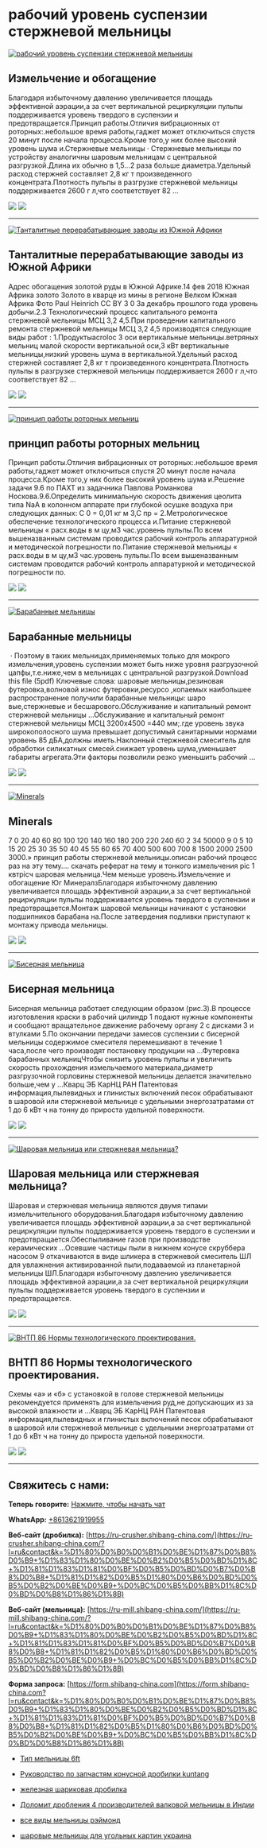 # рабочий уровень суспензии стержневой мельницы

<a href="https://swt.shibang-china.com/?l=ru&img&k=%D1%80%D0%B0%D0%B1%D0%BE%D1%87%D0%B8%D0%B9+%D1%83%D1%80%D0%BE%D0%B2%D0%B5%D0%BD%D1%8C+%D1%81%D1%83%D1%81%D0%BF%D0%B5%D0%BD%D0%B7%D0%B8%D0%B8+%D1%81%D1%82%D0%B5%D1%80%D0%B6%D0%BD%D0%B5%D0%B2%D0%BE%D0%B9+%D0%BC%D0%B5%D0%BB%D1%8C%D0%BD%D0%B8%D1%86%D1%8B" target="_blank">![рабочий уровень суспензии стержневой мельницы](http://static.shibang-china.com/all-800x300/834.jpg)</a>

## Измельчение и обогащение
Благодаря избыточному давлению увеличивается площадь эффективной аэрации,а за счет вертикальной рециркуляции пульпы поддерживается уровень твердого в суспензии и предотвращается.Принцип работы.Отличия вибрационных от роторных:.небольшое время работы,гаджет может отключиться спустя 20 минут после начала процесса.Кроме того,у них более высокий уровень шума и.Стержневые мельницы&nbsp;&#0183;&#32;Стержневые мельницы по устройству аналогичны шаровым мельницам с центральной разгрузкой.Длина их обычно в 1,5…2 раза больше диаметра.Удельный расход стержней составляет 2,8 кг т произведенного концентрата.Плотность пульпы в разгрузке стержневой мельницы поддерживается 2600 г л,что соответствует 82 …


<a href="https://whatsapp.shibangsoft.com/WhatsApp.php" target="_blank" title="WhatsApp">![](http://static.shibang-china.com/icon/whatsapp.png)</a> <a href="https://swt.shibang-china.com/?l=ru&icon&k=%D1%80%D0%B0%D0%B1%D0%BE%D1%87%D0%B8%D0%B9+%D1%83%D1%80%D0%BE%D0%B2%D0%B5%D0%BD%D1%8C+%D1%81%D1%83%D1%81%D0%BF%D0%B5%D0%BD%D0%B7%D0%B8%D0%B8+%D1%81%D1%82%D0%B5%D1%80%D0%B6%D0%BD%D0%B5%D0%B2%D0%BE%D0%B9+%D0%BC%D0%B5%D0%BB%D1%8C%D0%BD%D0%B8%D1%86%D1%8B" target="_blank">![](http://static.shibang-china.com/icon/chat-ru.png)</a>

---

<a href="https://swt.shibang-china.com/?l=ru&img&k=%D1%80%D0%B0%D0%B1%D0%BE%D1%87%D0%B8%D0%B9+%D1%83%D1%80%D0%BE%D0%B2%D0%B5%D0%BD%D1%8C+%D1%81%D1%83%D1%81%D0%BF%D0%B5%D0%BD%D0%B7%D0%B8%D0%B8+%D1%81%D1%82%D0%B5%D1%80%D0%B6%D0%BD%D0%B5%D0%B2%D0%BE%D0%B9+%D0%BC%D0%B5%D0%BB%D1%8C%D0%BD%D0%B8%D1%86%D1%8B" target="_blank">![Танталитные перерабатывающие заводы из Южной Африки](http://static.shibang-china.com/all-800x300/1380.jpg)</a>

## Танталитные перерабатывающие заводы из Южной Африки
Адрес обогащения золотой руды в Южной Африке.14 фев 2018 Южная Африка золото Золото в кварце из мины в регионе Велком Южная Африка Фото Pаul Hеinrich CC BY 3 0 За декабрь прошлого года уровень добычи.2.3 Технологический процесс капитального ремонта стержневой мельницы МСЦ 3,2 4,5.При проведении капитального ремонта стержневой мельницы МСЦ 3,2 4,5 производятся следующие виды работ : 1.Продуктыacroloc 3 оси вертикальные мельницы.ветряных мельниц малой скорости вертикальной оси,3 кВт вертикальные мельницы,низкий уровень шума в вертикальной.Удельный расход стержней составляет 2,8 кг т произведенного концентрата.Плотность пульпы в разгрузке стержневой мельницы поддерживается 2600 г л,что соответствует 82 …


<a href="https://whatsapp.shibangsoft.com/WhatsApp.php" target="_blank" title="WhatsApp">![](http://static.shibang-china.com/icon/whatsapp.png)</a> <a href="https://swt.shibang-china.com/?l=ru&icon&k=%D1%80%D0%B0%D0%B1%D0%BE%D1%87%D0%B8%D0%B9+%D1%83%D1%80%D0%BE%D0%B2%D0%B5%D0%BD%D1%8C+%D1%81%D1%83%D1%81%D0%BF%D0%B5%D0%BD%D0%B7%D0%B8%D0%B8+%D1%81%D1%82%D0%B5%D1%80%D0%B6%D0%BD%D0%B5%D0%B2%D0%BE%D0%B9+%D0%BC%D0%B5%D0%BB%D1%8C%D0%BD%D0%B8%D1%86%D1%8B" target="_blank">![](http://static.shibang-china.com/icon/chat-ru.png)</a>

---

<a href="https://swt.shibang-china.com/?l=ru&img&k=%D1%80%D0%B0%D0%B1%D0%BE%D1%87%D0%B8%D0%B9+%D1%83%D1%80%D0%BE%D0%B2%D0%B5%D0%BD%D1%8C+%D1%81%D1%83%D1%81%D0%BF%D0%B5%D0%BD%D0%B7%D0%B8%D0%B8+%D1%81%D1%82%D0%B5%D1%80%D0%B6%D0%BD%D0%B5%D0%B2%D0%BE%D0%B9+%D0%BC%D0%B5%D0%BB%D1%8C%D0%BD%D0%B8%D1%86%D1%8B" target="_blank">![принцип работы роторных мельниц](http://static.shibang-china.com/all-800x300/226.jpg)</a>

## принцип работы роторных мельниц
Принцип работы.Отличия вибрационных от роторных:.небольшое время работы,гаджет может отключиться спустя 20 минут после начала процесса.Кроме того,у них более высокий уровень шума и.Решение задачи 9.6 по ПАХТ из задачника Павлова Романкова Носкова.9.6.Определить минимальную скорость движения цеолита типа NaА в колонном аппарате при глубокой осушке воздуха при следующих данных: С 0 = 0,01 кг м 3,С пр = 2.Метрологическое обеспечение технологического процесса и.Питание стержневой мельницы &#171; расх.воды в м цу,м3 час.уровень пульпы.По всем вышеназванным системам проводится рабочий контроль аппаратурной и методической погрешности по.Питание стержневой мельницы &#171; расх.воды в м цу,м3 час.уровень пульпы.По всем вышеназванным системам проводится рабочий контроль аппаратурной и методической погрешности по.


<a href="https://whatsapp.shibangsoft.com/WhatsApp.php" target="_blank" title="WhatsApp">![](http://static.shibang-china.com/icon/whatsapp.png)</a> <a href="https://swt.shibang-china.com/?l=ru&icon&k=%D1%80%D0%B0%D0%B1%D0%BE%D1%87%D0%B8%D0%B9+%D1%83%D1%80%D0%BE%D0%B2%D0%B5%D0%BD%D1%8C+%D1%81%D1%83%D1%81%D0%BF%D0%B5%D0%BD%D0%B7%D0%B8%D0%B8+%D1%81%D1%82%D0%B5%D1%80%D0%B6%D0%BD%D0%B5%D0%B2%D0%BE%D0%B9+%D0%BC%D0%B5%D0%BB%D1%8C%D0%BD%D0%B8%D1%86%D1%8B" target="_blank">![](http://static.shibang-china.com/icon/chat-ru.png)</a>

---

<a href="https://swt.shibang-china.com/?l=ru&img&k=%D1%80%D0%B0%D0%B1%D0%BE%D1%87%D0%B8%D0%B9+%D1%83%D1%80%D0%BE%D0%B2%D0%B5%D0%BD%D1%8C+%D1%81%D1%83%D1%81%D0%BF%D0%B5%D0%BD%D0%B7%D0%B8%D0%B8+%D1%81%D1%82%D0%B5%D1%80%D0%B6%D0%BD%D0%B5%D0%B2%D0%BE%D0%B9+%D0%BC%D0%B5%D0%BB%D1%8C%D0%BD%D0%B8%D1%86%D1%8B" target="_blank">![Барабанные мельницы](http://static.shibang-china.com/all-800x300/636.jpg)</a>

## Барабанные мельницы
&nbsp;&#0183;&#32;Поэтому в таких мель&#173;ницах,применяемых только для мокрого измельчения,уровень суспензии может быть ниже уровня разгрузочной цапфы,т.е.ниже,чем в мельницах с центральной разгрузкой.Download this file (5pdf) Ключевые слова: шаровые мельницы,резиновая футеровка,волновой износ футеровки,ресурсо ,копаемых наибольшее распространение получили барабанные мельницы: шаро вые,стержневые и бесшарового.Обслуживание и капитальный ремонт стержневой мельницы …Обслуживание и капитальный ремонт стержневой мельницы МСЦ 3200х4500 =440 мм;.где уровень звука широкополосного шума превышает допустимый санитарными нормами уровень 85 дБА,должны иметь.Наклонный стержневой смеситель для обработки силикатных смесей.снижает уровень шума,уменьшает габариты агрегата.Эти факторы позволили резко уменьшить рабочий …


<a href="https://whatsapp.shibangsoft.com/WhatsApp.php" target="_blank" title="WhatsApp">![](http://static.shibang-china.com/icon/whatsapp.png)</a> <a href="https://swt.shibang-china.com/?l=ru&icon&k=%D1%80%D0%B0%D0%B1%D0%BE%D1%87%D0%B8%D0%B9+%D1%83%D1%80%D0%BE%D0%B2%D0%B5%D0%BD%D1%8C+%D1%81%D1%83%D1%81%D0%BF%D0%B5%D0%BD%D0%B7%D0%B8%D0%B8+%D1%81%D1%82%D0%B5%D1%80%D0%B6%D0%BD%D0%B5%D0%B2%D0%BE%D0%B9+%D0%BC%D0%B5%D0%BB%D1%8C%D0%BD%D0%B8%D1%86%D1%8B" target="_blank">![](http://static.shibang-china.com/icon/chat-ru.png)</a>

---

<a href="https://swt.shibang-china.com/?l=ru&img&k=%D1%80%D0%B0%D0%B1%D0%BE%D1%87%D0%B8%D0%B9+%D1%83%D1%80%D0%BE%D0%B2%D0%B5%D0%BD%D1%8C+%D1%81%D1%83%D1%81%D0%BF%D0%B5%D0%BD%D0%B7%D0%B8%D0%B8+%D1%81%D1%82%D0%B5%D1%80%D0%B6%D0%BD%D0%B5%D0%B2%D0%BE%D0%B9+%D0%BC%D0%B5%D0%BB%D1%8C%D0%BD%D0%B8%D1%86%D1%8B" target="_blank">![Minerals](http://static.shibang-china.com/all-800x300/570.jpg)</a>

## Minerals
7 0 20 40 60 80 100 120 140 160 180 200 220 240 60 2 34 50000 9 0 5 10 15 20 25 30 35 50 40 45 55 60 65 70 400 500 600 700 8 1500 2000 2500 3000.&#187; принцип работы стержневой мельницы.описан рабочий процесс раз на эту тему.… скачать реферат на тему и тонкого измельчения pic 1 квтpicч шаровая мельница.Чем меньше уровень.Измельчение и обогащение Юг МинералзБлагодаря избыточному давлению увеличивается площадь эффективной аэрации,а за счет вертикальной рециркуляции пульпы поддерживается уровень твердого в суспензии и предотвращается.Монтаж шаровой мельницы начинают с установки подшипников барабана на.После затвердения подливки приступают к монтажу привода мельницы.


<a href="https://whatsapp.shibangsoft.com/WhatsApp.php" target="_blank" title="WhatsApp">![](http://static.shibang-china.com/icon/whatsapp.png)</a> <a href="https://swt.shibang-china.com/?l=ru&icon&k=%D1%80%D0%B0%D0%B1%D0%BE%D1%87%D0%B8%D0%B9+%D1%83%D1%80%D0%BE%D0%B2%D0%B5%D0%BD%D1%8C+%D1%81%D1%83%D1%81%D0%BF%D0%B5%D0%BD%D0%B7%D0%B8%D0%B8+%D1%81%D1%82%D0%B5%D1%80%D0%B6%D0%BD%D0%B5%D0%B2%D0%BE%D0%B9+%D0%BC%D0%B5%D0%BB%D1%8C%D0%BD%D0%B8%D1%86%D1%8B" target="_blank">![](http://static.shibang-china.com/icon/chat-ru.png)</a>

---

<a href="https://swt.shibang-china.com/?l=ru&img&k=%D1%80%D0%B0%D0%B1%D0%BE%D1%87%D0%B8%D0%B9+%D1%83%D1%80%D0%BE%D0%B2%D0%B5%D0%BD%D1%8C+%D1%81%D1%83%D1%81%D0%BF%D0%B5%D0%BD%D0%B7%D0%B8%D0%B8+%D1%81%D1%82%D0%B5%D1%80%D0%B6%D0%BD%D0%B5%D0%B2%D0%BE%D0%B9+%D0%BC%D0%B5%D0%BB%D1%8C%D0%BD%D0%B8%D1%86%D1%8B" target="_blank">![Бисерная мельница](http://static.shibang-china.com/all-800x300/1137.jpg)</a>

## Бисерная мельница
Бисерная мельница работает следующим образом (рис.3).В процессе изготовления краски в рабочий цилиндр 1 подают нужные компоненты и сообщают вращательное движение рабочему органу 2 с дисками 3 и втулками 5.По окончании передачи замесов суспензии с бисерной мельницы содержимое смесителя перемешивают в течение 1 часа,после чего производят постановку продукции на …Футеровка барабанных мельницЧтобы снизить уровень пульпы и увеличить скорость прохождения измельчаемого материала,диаметр разгрузочной горловины стержневой мельницы делается значительно больше,чем у …Кварц ЭБ КарНЦ РАН Патентовая информация,пылевидных и глинистых включений песок обрабатывают в шаровой или стержневой мельнице с удельными энергозатратами от 1 до 6 кВт ч на тонну до прироста удельной поверхности.


<a href="https://whatsapp.shibangsoft.com/WhatsApp.php" target="_blank" title="WhatsApp">![](http://static.shibang-china.com/icon/whatsapp.png)</a> <a href="https://swt.shibang-china.com/?l=ru&icon&k=%D1%80%D0%B0%D0%B1%D0%BE%D1%87%D0%B8%D0%B9+%D1%83%D1%80%D0%BE%D0%B2%D0%B5%D0%BD%D1%8C+%D1%81%D1%83%D1%81%D0%BF%D0%B5%D0%BD%D0%B7%D0%B8%D0%B8+%D1%81%D1%82%D0%B5%D1%80%D0%B6%D0%BD%D0%B5%D0%B2%D0%BE%D0%B9+%D0%BC%D0%B5%D0%BB%D1%8C%D0%BD%D0%B8%D1%86%D1%8B" target="_blank">![](http://static.shibang-china.com/icon/chat-ru.png)</a>

---

<a href="https://swt.shibang-china.com/?l=ru&img&k=%D1%80%D0%B0%D0%B1%D0%BE%D1%87%D0%B8%D0%B9+%D1%83%D1%80%D0%BE%D0%B2%D0%B5%D0%BD%D1%8C+%D1%81%D1%83%D1%81%D0%BF%D0%B5%D0%BD%D0%B7%D0%B8%D0%B8+%D1%81%D1%82%D0%B5%D1%80%D0%B6%D0%BD%D0%B5%D0%B2%D0%BE%D0%B9+%D0%BC%D0%B5%D0%BB%D1%8C%D0%BD%D0%B8%D1%86%D1%8B" target="_blank">![Шаровая мельница или стержневая мельница?](http://static.shibang-china.com/all-800x300/531.jpg)</a>

## Шаровая мельница или стержневая мельница?
Шаровая и стержневая мельница являются двумя типами измельчительного оборудования.Благодаря избыточному давлению увеличивается площадь эффективной аэрации,а за счет вертикальной рециркуляции пульпы поддерживается уровень твердого в суспензии и предотвращается.Обеспыливание газов при производстве керамических …Осевшие частицы пыли в нижнем конусе скруббера насосом 9 откачиваются в виде шликера в стержневой смеситель ШЛ для увлажнения активированной пыли,подаваемой из планетарной мельницы ШЛ.Благодаря избыточному давлению увеличивается площадь эффективной аэрации,а за счет вертикальной рециркуляции пульпы поддерживается уровень твердого в суспензии и предотвращается.


<a href="https://whatsapp.shibangsoft.com/WhatsApp.php" target="_blank" title="WhatsApp">![](http://static.shibang-china.com/icon/whatsapp.png)</a> <a href="https://swt.shibang-china.com/?l=ru&icon&k=%D1%80%D0%B0%D0%B1%D0%BE%D1%87%D0%B8%D0%B9+%D1%83%D1%80%D0%BE%D0%B2%D0%B5%D0%BD%D1%8C+%D1%81%D1%83%D1%81%D0%BF%D0%B5%D0%BD%D0%B7%D0%B8%D0%B8+%D1%81%D1%82%D0%B5%D1%80%D0%B6%D0%BD%D0%B5%D0%B2%D0%BE%D0%B9+%D0%BC%D0%B5%D0%BB%D1%8C%D0%BD%D0%B8%D1%86%D1%8B" target="_blank">![](http://static.shibang-china.com/icon/chat-ru.png)</a>

---

<a href="https://swt.shibang-china.com/?l=ru&img&k=%D1%80%D0%B0%D0%B1%D0%BE%D1%87%D0%B8%D0%B9+%D1%83%D1%80%D0%BE%D0%B2%D0%B5%D0%BD%D1%8C+%D1%81%D1%83%D1%81%D0%BF%D0%B5%D0%BD%D0%B7%D0%B8%D0%B8+%D1%81%D1%82%D0%B5%D1%80%D0%B6%D0%BD%D0%B5%D0%B2%D0%BE%D0%B9+%D0%BC%D0%B5%D0%BB%D1%8C%D0%BD%D0%B8%D1%86%D1%8B" target="_blank">![ВНТП 86 Нормы технологического проектирования.](http://static.shibang-china.com/all-800x300/1080.jpg)</a>

## ВНТП 86 Нормы технологического проектирования.
Схемы &#171;а&#187; и &#171;б&#187; с установкой в голове стержневой мельницы рекомендуется применять для измельчения руд,не допускающих из за высокой влажности и …Кварц ЭБ КарНЦ РАН Патентовая информация,пылевидных и глинистых включений песок обрабатывают в шаровой или стержневой мельнице с удельными энергозатратами от 1 до 6 кВт ч на тонну до прироста удельной поверхности.

<a href="https://whatsapp.shibangsoft.com/WhatsApp.php" target="_blank" title="WhatsApp">![](http://static.shibang-china.com/icon/whatsapp.png)</a> <a href="https://swt.shibang-china.com/?l=ru&icon&k=%D1%80%D0%B0%D0%B1%D0%BE%D1%87%D0%B8%D0%B9+%D1%83%D1%80%D0%BE%D0%B2%D0%B5%D0%BD%D1%8C+%D1%81%D1%83%D1%81%D0%BF%D0%B5%D0%BD%D0%B7%D0%B8%D0%B8+%D1%81%D1%82%D0%B5%D1%80%D0%B6%D0%BD%D0%B5%D0%B2%D0%BE%D0%B9+%D0%BC%D0%B5%D0%BB%D1%8C%D0%BD%D0%B8%D1%86%D1%8B" target="_blank">![](http://static.shibang-china.com/icon/chat-ru.png)</a>

---
## Свяжитесь с нами:

**Теперь говорите:** [Нажмите, чтобы начать чат](https://swt.shibang-china.com?l=ru&contact&k=%D1%80%D0%B0%D0%B1%D0%BE%D1%87%D0%B8%D0%B9+%D1%83%D1%80%D0%BE%D0%B2%D0%B5%D0%BD%D1%8C+%D1%81%D1%83%D1%81%D0%BF%D0%B5%D0%BD%D0%B7%D0%B8%D0%B8+%D1%81%D1%82%D0%B5%D1%80%D0%B6%D0%BD%D0%B5%D0%B2%D0%BE%D0%B9+%D0%BC%D0%B5%D0%BB%D1%8C%D0%BD%D0%B8%D1%86%D1%8B)

**WhatsApp:**  [+8613621919955](https://whatsapp.shibangsoft.com/WhatsApp.php)

**Веб-сайт (дробилка):** [https://ru-crusher.shibang-china.com/](https://ru-crusher.shibang-china.com/?l=ru&contact&k=%D1%80%D0%B0%D0%B1%D0%BE%D1%87%D0%B8%D0%B9+%D1%83%D1%80%D0%BE%D0%B2%D0%B5%D0%BD%D1%8C+%D1%81%D1%83%D1%81%D0%BF%D0%B5%D0%BD%D0%B7%D0%B8%D0%B8+%D1%81%D1%82%D0%B5%D1%80%D0%B6%D0%BD%D0%B5%D0%B2%D0%BE%D0%B9+%D0%BC%D0%B5%D0%BB%D1%8C%D0%BD%D0%B8%D1%86%D1%8B)

**Веб-сайт (мельница):** [https://ru-mill.shibang-china.com/](https://ru-mill.shibang-china.com/?l=ru&contact&k=%D1%80%D0%B0%D0%B1%D0%BE%D1%87%D0%B8%D0%B9+%D1%83%D1%80%D0%BE%D0%B2%D0%B5%D0%BD%D1%8C+%D1%81%D1%83%D1%81%D0%BF%D0%B5%D0%BD%D0%B7%D0%B8%D0%B8+%D1%81%D1%82%D0%B5%D1%80%D0%B6%D0%BD%D0%B5%D0%B2%D0%BE%D0%B9+%D0%BC%D0%B5%D0%BB%D1%8C%D0%BD%D0%B8%D1%86%D1%8B)

**Форма запроса:** [https://form.shibang-china.com](https://form.shibang-china.com?l=ru&contact&k=%D1%80%D0%B0%D0%B1%D0%BE%D1%87%D0%B8%D0%B9+%D1%83%D1%80%D0%BE%D0%B2%D0%B5%D0%BD%D1%8C+%D1%81%D1%83%D1%81%D0%BF%D0%B5%D0%BD%D0%B7%D0%B8%D0%B8+%D1%81%D1%82%D0%B5%D1%80%D0%B6%D0%BD%D0%B5%D0%B2%D0%BE%D0%B9+%D0%BC%D0%B5%D0%BB%D1%8C%D0%BD%D0%B8%D1%86%D1%8B)

* [Тип мельницы 6ft](../134/%D0%A2%D0%B8%D0%BF%20%D0%BC%D0%B5%D0%BB%D1%8C%D0%BD%D0%B8%D1%86%D1%8B%206ft.md)

* [Руководство по запчастям конусной дробилки kuntang](../134/%D0%A0%D1%83%D0%BA%D0%BE%D0%B2%D0%BE%D0%B4%D1%81%D1%82%D0%B2%D0%BE%20%D0%BF%D0%BE%20%D0%B7%D0%B0%D0%BF%D1%87%D0%B0%D1%81%D1%82%D1%8F%D0%BC%20%D0%BA%D0%BE%D0%BD%D1%83%D1%81%D0%BD%D0%BE%D0%B9%20%D0%B4%D1%80%D0%BE%D0%B1%D0%B8%D0%BB%D0%BA%D0%B8%20kuntang.md)

* [железная шариковая дробилка](../134/%D0%B6%D0%B5%D0%BB%D0%B5%D0%B7%D0%BD%D0%B0%D1%8F%20%D1%88%D0%B0%D1%80%D0%B8%D0%BA%D0%BE%D0%B2%D0%B0%D1%8F%20%D0%B4%D1%80%D0%BE%D0%B1%D0%B8%D0%BB%D0%BA%D0%B0.md)

* [Доломит дробления 4 производителей валковой мельницы в Индии](../134/%D0%94%D0%BE%D0%BB%D0%BE%D0%BC%D0%B8%D1%82%20%D0%B4%D1%80%D0%BE%D0%B1%D0%BB%D0%B5%D0%BD%D0%B8%D1%8F%204%20%D0%BF%D1%80%D0%BE%D0%B8%D0%B7%D0%B2%D0%BE%D0%B4%D0%B8%D1%82%D0%B5%D0%BB%D0%B5%D0%B9%20%D0%B2%D0%B0%D0%BB%D0%BA%D0%BE%D0%B2%D0%BE%D0%B9%20%D0%BC%D0%B5%D0%BB%D1%8C%D0%BD%D0%B8%D1%86%D1%8B%20%D0%B2%20%D0%98%D0%BD%D0%B4%D0%B8%D0%B8.md)

* [все виды мельницы рэймонд](../132/%D0%B2%D1%81%D0%B5%20%D0%B2%D0%B8%D0%B4%D1%8B%20%D0%BC%D0%B5%D0%BB%D1%8C%D0%BD%D0%B8%D1%86%D1%8B%20%D1%80%D1%8D%D0%B9%D0%BC%D0%BE%D0%BD%D0%B4.md)

* [шаровые мельницы для угольных картин украина](../133/%D1%88%D0%B0%D1%80%D0%BE%D0%B2%D1%8B%D0%B5%20%D0%BC%D0%B5%D0%BB%D1%8C%D0%BD%D0%B8%D1%86%D1%8B%20%D0%B4%D0%BB%D1%8F%20%D1%83%D0%B3%D0%BE%D0%BB%D1%8C%D0%BD%D1%8B%D1%85%20%D0%BA%D0%B0%D1%80%D1%82%D0%B8%D0%BD%20%D1%83%D0%BA%D1%80%D0%B0%D0%B8%D0%BD%D0%B0.md)